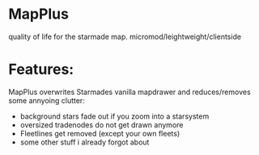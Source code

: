 # MapPlus
quality of life for the starmade map. micromod/leightweight/clientside

# Features:
MapPlus overwrites Starmades vanilla mapdrawer and reduces/removes some annyoing clutter:
- background stars fade out if you zoom into a starsystem
- oversized tradenodes do not get drawn anymore
- Fleetlines get removed (except your own fleets)
- some other stuff i already forgot about

